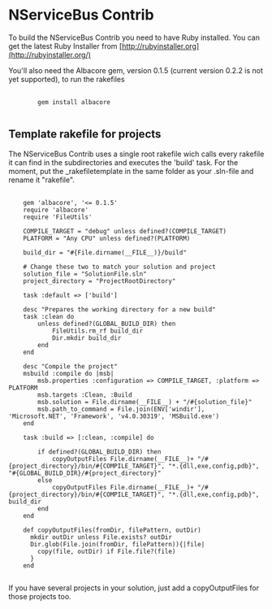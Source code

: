# NServiceBus Contrib

To build the NServiceBus Contrib you need to have Ruby installed. You can get the latest Ruby Installer from [http://rubyinstaller.org](http://rubyinstaller.org/)

You'll also need the Albacore gem, version 0.1.5 (current version 0.2.2 is not yet supported), to run the rakefiles
<pre>
	<code>
		gem install albacore
	</code>
</pre>

## Template rakefile for projects

The NServiceBus Contrib uses a single root rakefile wich calls every rakefile it can find in the subdirectories and executes the 'build' task. For the moment, put the _rakefiletemplate in the same folder as your .sln-file and rename it "rakefile".

<pre>
	<code>
	gem 'albacore', '<= 0.1.5'
	require 'albacore'
	require 'FileUtils'

	COMPILE_TARGET = "debug" unless defined?(COMPILE_TARGET)
	PLATFORM = "Any CPU" unless defined?(PLATFORM)
	
	build_dir = "#{File.dirname(__FILE__)}/build"

	# Change these two to match your solution and project
	solution_file = "SolutionFile.sln"
	project_directory = "ProjectRootDirectory"

	task :default => ['build']
	 
	desc "Prepares the working directory for a new build"
	task :clean do
		unless defined?(GLOBAL_BUILD_DIR) then
			FileUtils.rm_rf build_dir
			Dir.mkdir build_dir
		end
	end 

	desc "Compile the project"
	msbuild :compile do |msb|
		msb.properties :configuration => COMPILE_TARGET, :platform => PLATFORM
		msb.targets :Clean, :Build
		msb.solution = File.dirname(__FILE__) + "/#{solution_file}" 
		msb.path_to_command = File.join(ENV['windir'], 'Microsoft.NET', 'Framework', 'v4.0.30319', 'MSBuild.exe') 
	end

	task :build => [:clean, :compile] do  
		
		if defined?(GLOBAL_BUILD_DIR) then
			copyOutputFiles File.dirname(__FILE__)+ "/#{project_directory}/bin/#{COMPILE_TARGET}", "*.{dll,exe,config,pdb}", "#{GLOBAL_BUILD_DIR}/#{project_directory}"
		else
			copyOutputFiles File.dirname(__FILE__)+ "/#{project_directory}/bin/#{COMPILE_TARGET}", "*.{dll,exe,config,pdb}", build_dir
		end
	end 

	def copyOutputFiles(fromDir, filePattern, outDir)
	  mkdir outDir unless File.exists? outDir
	  Dir.glob(File.join(fromDir, filePattern)){|file| 		
		copy(file, outDir) if File.file?(file)
	  } 
	end
	</code>
</pre>
If you have several projects in your solution, just add a copyOutputFiles for those projects too.
